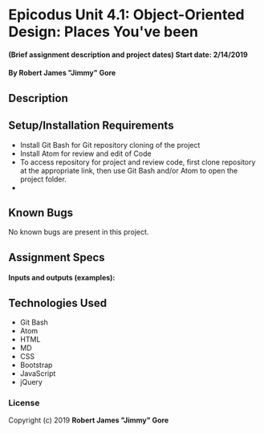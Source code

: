 # Epicodus Unit 4.1: Object-Oriented Design: Places You've been

#### (Brief assignment description and project dates)  Start date: 2/14/2019

#### By **Robert James "Jimmy" Gore**

## Description



## Setup/Installation Requirements

* Install Git Bash for Git repository cloning of the project
* Install Atom for review and edit of Code
* To access repository for project and review code, first clone repository at the appropriate link, then use Git Bash and/or Atom to open the project folder.
*

## Known Bugs

No known bugs are present in this project.

## Assignment Specs



####  Inputs and outputs (examples):



## Technologies Used

* Git Bash
* Atom
* HTML
* MD
* CSS
* Bootstrap
* JavaScript
* jQuery

### License

Copyright (c) 2019 **Robert James "Jimmy" Gore**
